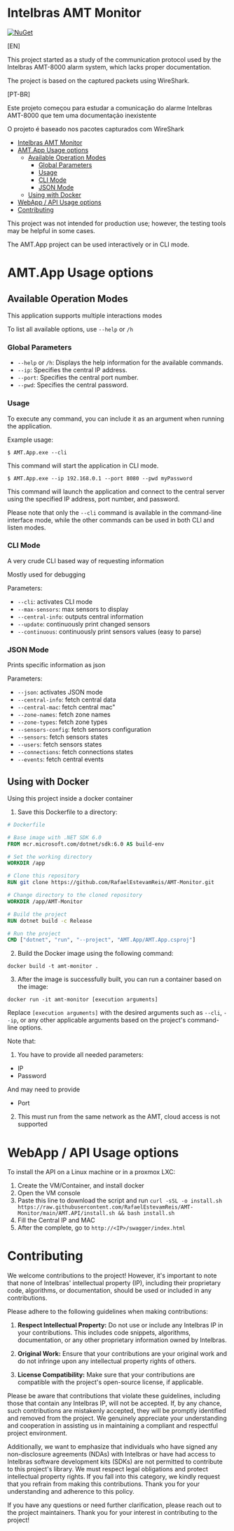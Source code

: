 # Intelbras AMT Monitor

[![NuGet](https://buildstats.info/nuget/Simple.AMT)](https://www.nuget.org/packages/Simple.AMT)

[EN]

This project started as a study of the communication protocol used by the Intelbras AMT-8000 alarm system, which lacks proper documentation.

The project is based on the captured packets using WireShark.

[PT-BR]

Este projeto começou para estudar a comunicação do alarme Intelbras AMT-8000 que tem uma documentação inexistente

O projeto é baseado nos pacotes capturados com WireShark


- [Intelbras AMT Monitor](#intelbras-amt-monitor)
- [AMT.App Usage options](#amtapp-usage-options)
  - [Available Operation Modes](#available-operation-modes)
    - [Global Parameters](#global-parameters)
    - [Usage](#usage)
    - [CLI Mode](#cli-mode)
    - [JSON Mode](#json-mode)
  - [Using with Docker](#using-with-docker)
- [WebApp / API Usage options](#webapp--api-usage-options)
- [Contributing](#contributing)



This project was not intended for production use; however, the testing tools may be helpful in some cases.

The AMT.App project can be used interactively or in CLI mode.

# AMT.App Usage options

## Available Operation Modes

This application supports multiple interactions modes

To list all available options, use `--help` or `/h`

### Global Parameters

- `--help` or `/h`: Displays the help information for the available commands.
- `--ip`: Specifies the central IP address.
- `--port`: Specifies the central port number.
- `--pwd`: Specifies the central password.

### Usage

To execute any command, you can include it as an argument when running the application.

Example usage:

```
$ AMT.App.exe --cli
```

This command will start the application in CLI mode.

```
$ AMT.App.exe --ip 192.168.0.1 --port 8080 --pwd myPassword
```

This command will launch the application and connect to the central server using the specified IP address, port number, and password.

Please note that only the `--cli` command is available in the command-line interface mode, while the other commands can be used in both CLI and listen modes.

### CLI Mode

A very crude CLI based way of requesting information

Mostly used for debugging

Parameters:
- `--cli`: activates CLI mode
- `--max-sensors`: max sensors to display
- `--central-info`: outputs central information
- `--update`: continuously print changed sensors
- `--continuous`: continuously print sensors values (easy to parse)

### JSON Mode

Prints specific information as json

Parameters:
- `--json`: activates JSON mode
- `--central-info`: fetch central data
- `--central-mac`: fetch central mac"
- `--zone-names`: fetch zone names
- `--zone-types`: fetch zone types
- `--sensors-config`: fetch sensors configuration
- `--sensors`: fetch sensors states
- `--users`: fetch sensors states
- `--connections`: fetch connections states
- `--events`: fetch central events

## Using with Docker

Using this project inside a docker container

1. Save this Dockerfile to a directory:

```Dockerfile
# Dockerfile

# Base image with .NET SDK 6.0
FROM mcr.microsoft.com/dotnet/sdk:6.0 AS build-env

# Set the working directory
WORKDIR /app

# Clone this repository
RUN git clone https://github.com/RafaelEstevamReis/AMT-Monitor.git

# Change directory to the cloned repository
WORKDIR /app/AMT-Monitor

# Build the project
RUN dotnet build -c Release

# Run the project
CMD ["dotnet", "run", "--project", "AMT.App/AMT.App.csproj"]
```

2. Build the Docker image using the following command:
```
docker build -t amt-monitor .
```
3. After the image is successfully built, you can run a container based on the image:
```
docker run -it amt-monitor [execution arguments]
```

Replace `[execution arguments]` with the desired arguments such as `--cli`, `--ip`, or any other applicable arguments based on the project's command-line options.

Note that:
1. You have to provide all needed parameters:
* IP
* Password

And may need to provide
* Port

2. This must run from the same network as the AMT, cloud access is not supported

# WebApp / API Usage options

To install the API on a Linux machine or in a proxmox LXC:
1. Create the VM/Container, and install docker
2. Open the VM console
3. Paste this line to download the script and run
```curl -sSL -o install.sh https://raw.githubusercontent.com/RafaelEstevamReis/AMT-Monitor/main/AMT.API/install.sh && bash install.sh```
4. Fill the Central IP and MAC
5. After the complete, go to `http://<IP>/swagger/index.html`


# Contributing

We welcome contributions to the project! However, it's important to note that none of Intelbras' intellectual property (IP), including their proprietary code, algorithms, or documentation, should be used or included in any contributions.

Please adhere to the following guidelines when making contributions:

1. **Respect Intellectual Property:** Do not use or include any Intelbras IP in your contributions. This includes code snippets, algorithms, documentation, or any other proprietary information owned by Intelbras.

2. **Original Work:** Ensure that your contributions are your original work and do not infringe upon any intellectual property rights of others.

3. **License Compatibility:** Make sure that your contributions are compatible with the project's open-source license, if applicable.

Please be aware that contributions that violate these guidelines, including those that contain any Intelbras IP, will not be accepted. If, by any chance, such contributions are mistakenly accepted, they will be promptly identified and removed from the project. We genuinely appreciate your understanding and cooperation in assisting us in maintaining a compliant and respectful project environment.

Additionally, we want to emphasize that individuals who have signed any non-disclosure agreements (NDAs) with Intelbras or have had access to Intelbras software development kits (SDKs) are not permitted to contribute to this project's library. We must respect legal obligations and protect intellectual property rights. If you fall into this category, we kindly request that you refrain from making this contributions. Thank you for your understanding and adherence to this policy.

If you have any questions or need further clarification, please reach out to the project maintainers. Thank you for your interest in contributing to the project!
